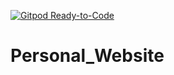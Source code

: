 [![Gitpod Ready-to-Code](https://img.shields.io/badge/Gitpod-Ready--to--Code-blue?logo=gitpod)](http://gitpod.gasperhome.net/#https://github.com/dangasper/Personal_Website) 

# Personal_Website